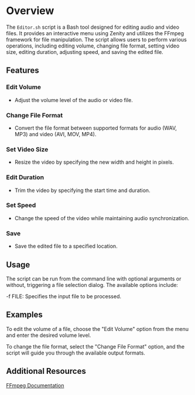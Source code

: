 # Overview
The `Editor.sh` script is a Bash tool designed for editing audio and video files. It provides an interactive menu using Zenity and utilizes the FFmpeg framework for file manipulation. The script allows users to perform various operations, including editing volume, changing file format, setting video size, editing duration, adjusting speed, and saving the edited file.

## Features
### Edit Volume

- Adjust the volume level of the audio or video file.
### Change File Format

- Convert the file format between supported formats for audio (WAV, MP3) and video (AVI, MOV, MP4).
### Set Video Size

- Resize the video by specifying the new width and height in pixels.
### Edit Duration

- Trim the video by specifying the start time and duration.
### Set Speed

- Change the speed of the video while maintaining audio synchronization.
### Save

- Save the edited file to a specified location.
## Usage
The script can be run from the command line with optional arguments or without, triggering a file selection dialog. The available options include:

-f FILE: Specifies the input file to be processed.
## Examples
To edit the volume of a file, choose the "Edit Volume" option from the menu and enter the desired volume level.

To change the file format, select the "Change File Format" option, and the script will guide you through the available output formats.

## Additional Resources
[FFmpeg Documentation](https://ffmpeg.org/documentation.html)

